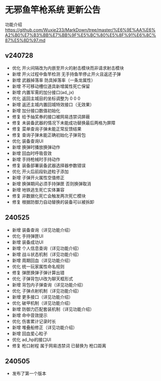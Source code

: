 # 无邪鱼竿枪系统 更新公告
功能介绍 https://github.com/Wuxie233/MarkDown/tree/master/%E6%9E%AA%E6%A2%B0%E7%B3%BB%E7%BB%9F%E5%BC%80%E5%8F%91%E6%8C%87%E5%8D%97.md

## v240728
- 优化 开火间隔改为内嵌至开火的射击模块而非请求射击模块
- 新增 开火过程中鱼竿检测 无手持鱼竿停止开火且返还子弹
- 新增 武器掉落率 防具掉落率（一条龙属性）
- 新增 不可移动槽位道具新增属性死亡保留
- 新增 内置军需的加分接口(ad_jx)
- 优化 返回主城目的坐标调整为 0 0 0
- 新增 返还主城内置回城特效接口（无效果）
- 新增 加分接口数值初始化
- 修复 给予抽奖券的接口被网易违禁词屏蔽
- 修复 未装备武器的情况下未能成功替换最后两格为屏障
- 修复 菜单查询子弹未能正常反馈结果
- 修复 查询子弹未能正确初始化子弹背包
- 优化 装备查询UI
- 新增 换弹时播放换弹动作
- 新增 回血时呼吸音效
- 新增 手持枪械时手持动作
- 修复 装备部署装备武器选择器参数错误
- 优化 开火后前段轨迹粒子添加
- 新增 子弹开火属性空值修正
- 新增 换弹期间必须手持弹匣 否则换弹取消
- 新增 地铁逃生死亡实体兼容
- 修复 非数据化死亡会触发两次死亡模块
- 修复 根据防御力自动替换的装备可以被拆卸

## 240525
- 新增 装备查询（详见功能介绍）
- 优化 手持弹匣UI
- 新增 装备成功UI
- 新增 个人信息查询（详见功能介绍）
- 新增 战斗状态机制（详见功能介绍）
- 新增 周期回血（详见功能介绍）
- 优化 统一玩家属性命名规则
- 修复 弹匣换弹子弹计算出错
- 优化 子弹背包UI改为聊天框形式
- 新增 背包内子弹查询（详见功能介绍）
- 优化 子弹点射机制（详见功能介绍）
- 新增 更多接口（详见功能介绍）
- 优化 破甲机制（详见功能介绍）
- 新增 防御力匹配套装机制（详见功能介绍）
- 新增 命中音效提示
- 优化 伤害累计记录时长
- 新增 堆叠船修正（详见功能介绍）
- 新增 回血爱心粒子
- 优化 ad_hp的接口UI
- 修复 枪口射程 属于网易违禁词 已替换为 枪口距离


## 240505
- 发布了第一个版本

